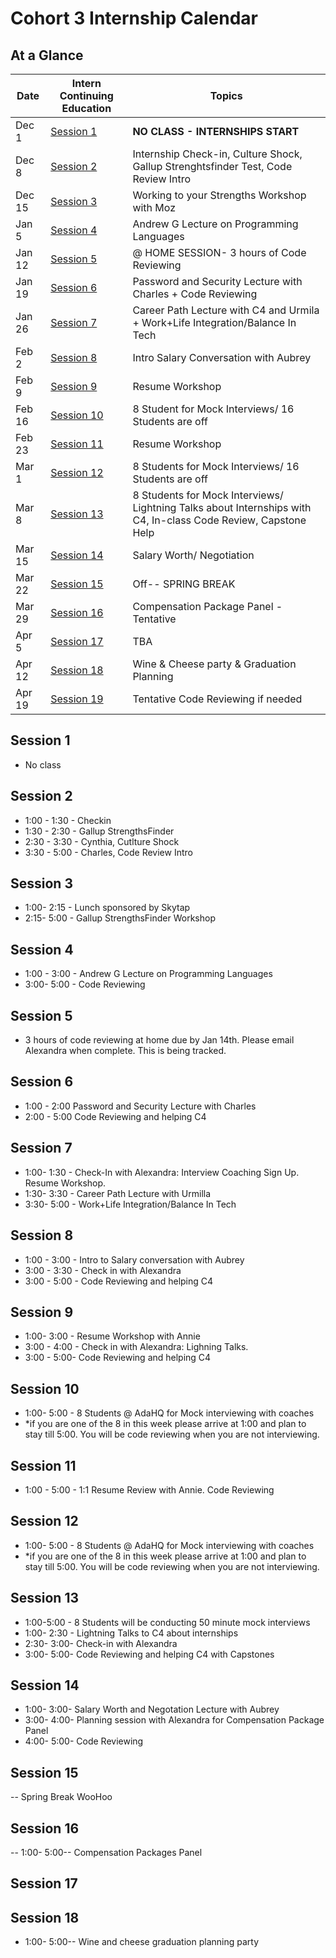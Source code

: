 # Cohort 3 Internship Calendar

## At a Glance

Date    | Intern Continuing Education         | Topics
--------|-------------------------------------|-----------------------------
Dec 1   | [Session 1](#session-1) | **NO CLASS - INTERNSHIPS START**
Dec 8   | [Session 2](#session-2)   | Internship Check-in, Culture Shock, Gallup Strenghtsfinder Test, Code Review Intro
Dec 15  | [Session 3](#session-3)   | Working to your Strengths Workshop with Moz
Jan 5   | [Session 4](#session-4)   | Andrew G Lecture on Programming Languages   
Jan 12  | [Session 5](#session-5)   | @ HOME SESSION- 3 hours of Code Reviewing
Jan 19  | [Session 6](#session-6)   | Password and Security Lecture with Charles + Code Reviewing
Jan 26  | [Session 7](#session-7)   | Career Path Lecture with C4 and Urmila + Work+Life Integration/Balance In Tech 
Feb 2   | [Session 8](#session-8)   | Intro Salary Conversation with Aubrey
Feb 9   | [Session 9](#session-9)   | Resume Workshop 
Feb 16  | [Session 10](#session-10)   | 8 Student for Mock Interviews/ 16 Students are off
Feb 23  | [Session 11](#session-11)   | Resume Workshop 
Mar 1   | [Session 12](#session-12)   | 8 Students for Mock Interviews/ 16 Students are off  
Mar 8   | [Session 13](#session-13)   | 8 Students for Mock Interviews/ Lightning Talks about Internships with C4, In-class Code Review, Capstone Help
Mar 15  | [Session 14](#session-14)   | Salary Worth/ Negotiation 
Mar 22  | [Session 15](#session-15)   | Off-- SPRING BREAK 
Mar 29  | [Session 16](#session-16)   | Compensation Package Panel - Tentative 
Apr 5   | [Session 17](#session-17)   | TBA 
Apr 12  | [Session 18](#session-18)   |Wine & Cheese party & Graduation Planning
Apr 19  | [Session 19](#session-19)   | Tentative Code Reviewing if needed


## Session 1
- No class

## Session 2
- 1:00 - 1:30 - Checkin
- 1:30 - 2:30 - Gallup StrengthsFinder
- 2:30 - 3:30 - Cynthia, Cutlture Shock
- 3:30 - 5:00 - Charles, Code Review Intro

## Session 3
- 1:00- 2:15 - Lunch sponsored by Skytap
- 2:15- 5:00 - Gallup StrengthsFinder Workshop

## Session 4
- 1:00 - 3:00 -  Andrew G Lecture on Programming Languages 
- 3:00- 5:00 - Code Reviewing

## Session 5
- 3 hours of code reviewing at home due by Jan 14th. Please email Alexandra when complete.  This is being tracked.

## Session 6
- 1:00 - 2:00 Password and Security Lecture with Charles
- 2:00 - 5:00 Code Reviewing and helping C4 

## Session 7
- 1:00- 1:30 -  Check-In with Alexandra: Interview Coaching Sign Up. Resume Workshop. 
- 1:30- 3:30 - Career Path Lecture with Urmilla 
- 3:30- 5:00 - Work+Life Integration/Balance In Tech 

## Session 8
- 1:00 - 3:00 - Intro to Salary conversation with Aubrey
- 3:00 - 3:30 - Check in with Alexandra 
- 3:00 - 5:00 - Code Reviewing and helping C4

## Session 9
- 1:00- 3:00 - Resume Workshop with Annie
- 3:00 - 4:00 - Check in with Alexandra: Lighning Talks. 
- 3:00 - 5:00- Code Reviewing and helping C4 

## Session 10
- 1:00- 5:00 - 8 Students @ AdaHQ for Mock interviewing with coaches
- *if you are one of the 8 in this week please arrive at 1:00 and plan to stay till 5:00. You will be code reviewing when you are not interviewing.  

## Session 11 
- 1:00 - 5:00 - 1:1 Resume Review with Annie. Code Reviewing

## Session 12 
- 1:00- 5:00 - 8 Students @ AdaHQ for Mock interviewing with coaches
- *if you are one of the 8 in this week please arrive at 1:00 and plan to stay till 5:00. You will be code reviewing when you are not interviewing. 

## Session 13 
- 1:00-5:00 - 8 Students will be conducting 50 minute mock interviews
- 1:00- 2:30 - Lightning Talks to C4 about internships
- 2:30- 3:00- Check-in with Alexandra 
- 3:00- 5:00- Code Reviewing and helping C4 with Capstones 

## Session 14
- 1:00- 3:00- Salary Worth and Negotation Lecture with Aubrey 
- 3:00- 4:00- Planning session with Alexandra for Compensation Package Panel 
- 4:00- 5:00- Code Reviewing 

## Session 15 
-- Spring Break WooHoo

## Session 16 
-- 1:00- 5:00-- Compensation Packages Panel 

## Session 17 

## Session 18 
- 1:00- 5:00-- Wine and cheese graduation planning party
